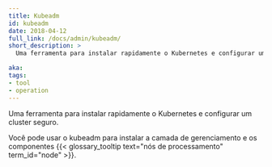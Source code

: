 ```yaml
---
title: Kubeadm
id: kubeadm
date: 2018-04-12
full_link: /docs/admin/kubeadm/
short_description: >
  Uma ferramenta para instalar rapidamente o Kubernetes e configurar um cluster seguro.

aka: 
tags:
- tool
- operation
---
```

 Uma ferramenta para instalar rapidamente o Kubernetes e configurar um cluster seguro.

<!--more--> 

Você pode usar o kubeadm para instalar a camada de gerenciamento e os componentes {{< glossary_tooltip text="nós de processamento" term_id="node" >}}.
